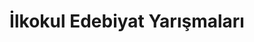 ---
layout: category
headline: "İlkokul Edebiyat Yarışmaları 2025"
title: İlkokul Edebiyat Yarışmaları
key: "ilkokul"
subline: "ilkokul yarışmaları 2025, edebiyat yarışmaları, edebiyat yarışması"
description: "ilkokul yarışmalar 2025, edebiyat yarışmaları, edebiyat yarışması"
permalink: "ilkokul-ogrencileri-edebiyat-yarismalari/"
---